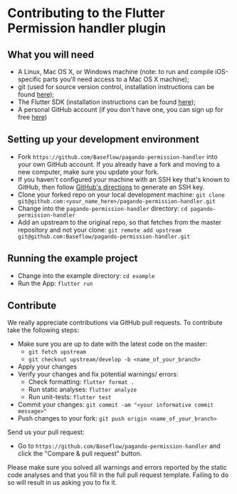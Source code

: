 # Contributing to the Flutter Permission handler plugin

## What you will need

* A Linux, Mac OS X, or Windows machine (note: to run and compile iOS-specific parts you'll need access to a Mac OS X machine);
* git (used for source version control, installation instructions can be found [here](https://git-scm.com/));
* The Flutter SDK (installation instructions can be found [here](https://flutter.io/get-started/install/));
* A personal GitHub account (if you don't have one, you can sign up for free [here](https://github.com/))

## Setting up your development environment

* Fork `https://github.com/Baseflow/pagando-permission-handler` into your own GitHub account. If you already have a fork and moving to a new computer, make sure you update your fork.
* If you haven't configured your machine with an SSH key that's known to GitHub, then
  follow [GitHub's directions](https://help.github.com/articles/generating-ssh-keys/)
  to generate an SSH key.
* Clone your forked repo on your local development machine: `git clone git@github.com:<your_name_here>/pagando-permission-handler.git`
* Change into the `pagando-permission-handler` directory: `cd pagando-permission-handler`
* Add an upstream to the original repo, so that fetches from the master repository and not your clone: `git remote add upstream git@github.com:Baseflow/pagando-permission-handler.git`

## Running the example project

* Change into the example directory: `cd example`
* Run the App: `flutter run`

## Contribute

We really appreciate contributions via GitHub pull requests. To contribute take the following steps:

* Make sure you are up to date with the latest code on the master:
  * `git fetch upstream`
  * `git checkout upstream/develop -b <name_of_your_branch>`
* Apply your changes
* Verify your changes and fix potential warnings/ errors:
  * Check formatting: `flutter format .`
  * Run static analyses: `flutter analyze`
  * Run unit-tests: `flutter test`
* Commit your changes: `git commit -am "<your informative commit message>"`
* Push changes to your fork: `git push origin <name_of_your_branch>`

Send us your pull request:

* Go to `https://github.com/Baseflow/pagando-permission-handler` and click the "Compare & pull request" button.

Please make sure you solved all warnings and errors reported by the static code analyses and that you fill in the full pull request template. Failing to do so will result in us asking you to fix it.
